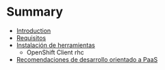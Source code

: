 # Summary

* [Introduction](README.md)
* [Requisitos](requisitos.md)
* [Instalación de herramientas](instalacion_de_herramientas.md)
   * OpenShift Client rhc
* [Recomendaciones de desarrollo orientado a PaaS](recomendaciones.md)

